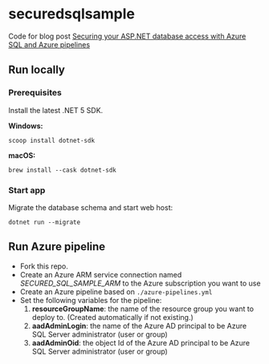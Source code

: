 # securedsqlsample

Code for blog post [Securing your ASP.NET database access with Azure SQL and Azure pipelines](https://blog.bredvid.no/securing-your-asp-net-database-access-with-azure-sql-and-azure-pipelines-878a69516764)

## Run locally

### Prerequisites

Install the latest .NET 5 SDK.

**Windows:**

```posh
scoop install dotnet-sdk
```

**macOS:**

```
brew install --cask dotnet-sdk
```

### Start app

Migrate the database schema and start web host:

```posh
dotnet run --migrate
```

## Run Azure pipeline

* Fork this repo.
* Create an Azure ARM service connection named *SECURED_SQL_SAMPLE_ARM* to the Azure subscription you want to use
* Create an Azure pipeline based on `./azure-pipelines.yml`
* Set the following variables for the pipeline:
   1. **resourceGroupName**: the name of the resource group you want to deploy to. (Created automatically if not existing.)
   1. **aadAdminLogin**: the name of the Azure AD principal to be Azure SQL Server administrator (user or group)
   1. **aadAdminOid**: the object Id of the Azure AD principal to be Azure SQL Server administrator (user or group)
